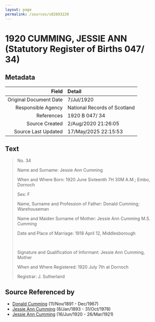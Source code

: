 ```yaml
---
layout: page
permalink: /sources/s82693220
---
```


# 1920 CUMMING, JESSIE ANN (Statutory Register of Births 047/ 34)

## Metadata
Field | Detail
---:|:---
Original Document Date | 7/Jul/1920
Responsible Agency | National Records of Scotland
References | 1920 B 047/ 34
Source Created | 2/Aug/2020 21:26:05
Source Last Updated | 17/May/2025 22:15:53

## Text

> No. 34
>
> Name and Surname: Jessie Ann Cumming
>
> When and Where Born: 1920 June Sixteenth 7H 30M A.M.; Embo, Dornoch
>
> Sex: F
>
> Name, Surname and Profession of Father: Donald Cumming; Warehouseman
>
> Name and Maiden Surname of Mother: Jessie Ann Cumming M.S. Cumming
>
> Date and Place of Marriage: 1918 April 12, Middlesborough
>
> <br/>
>
> Signature and Qualification of Informant: Jessie Ann Cumming, Mother
>
> When and Where Registered: 1920 July 7th at Dornoch
>
> Registrar: J. Sutherland
>

## Source Referenced by

* [Donald Cumming](../people/@11846578@-donald-cumming-b1891-11-11-d1967-12.md) (11/Nov/1891 - Dec/1967)
* [Jessie Ann Cumming](../people/@66222886@-jessie-ann-cumming-b1893-1-8-d1978-10-31.md) (8/Jan/1893 - 31/Oct/1978)
* [Jessie Ann Cumming](../people/@65743680@-jessie-ann-cumming-b1920-6-16-d1921-3-26.md) (16/Jun/1920 - 26/Mar/1921)

